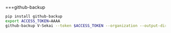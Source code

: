 ===github-backup

```bash
pip install github-backup
export ACCESS_TOKEN=AAAA
github-backup V-Sekai --token $ACCESS_TOKEN --organization --output-directory V-Sekai-Backup --all --prefer-ssh
```
